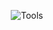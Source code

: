 <p align="center">
<img src="https://github-readme-tech-stack.vercel.app/api/cards?title=Tools&align=center&titleAlign=center&lineCount=1&theme=catppuccin_mocha&line1=neovim,neovim,a6e3a1;git,git,f38ba8;alacritty,alacritty,fab387;" alt="Tools" />
</p>